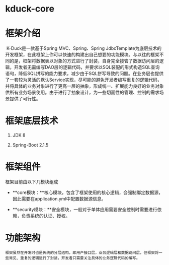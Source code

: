 # kduck-core

# 框架介绍

​    K-Duck是一款基于Spring MVC、Spring、Spring JdbcTemplate为底层技术的开发框架，在此框架上你可以快速的构建出自己想要的功能模块。与以往的框架不同的是，框架将数据表以对象的方式进行了封装，自身完全接管了数据访问层的逻辑，开发者无需编写DAO层的逻辑代码，并要求以SQL装配的形式构造SQL查询语句，降低SQL拼写的能力要求，减少由于SQL拼写导致的问题。在业务层也提供了一套较为灵活的默认Service实现，尽可能的避免开发者编写重复的逻辑代码，并将具体的业务对象进行了更高一层的抽象，形成统一、扩展能力良好的业务对象供所有业务场景使用。由于进行了抽象设计，为一些切面性的管理、控制的需求场景提供了可行性。

# 框架底层技术

1.  JDK 8

2.  Spring-Boot 2.1.5

# 框架组件

框架目前由以下几模块组成

-   **core模块：**核心模块，包含了框架使用的核心逻辑，会强制绑定数据源，因此需要在application.yml中配置数据源信息。

-   **security模块：**安全模块，一般对于单体应用需要安全控制时需要进行依赖，负责系统的认证、授权。

# 功能架构

    框架虽然在开发时也是传统的分层结构，即用户接口层，业务逻辑层和数据访问层，但框架将一些常见、重复的逻辑进行了封装，开发者只需要关注具体的业务逻辑代码的编写。
    